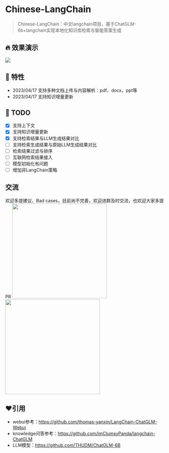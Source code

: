 # Chinese-LangChain

> Chinese-LangChain：中文langchain项目，基于ChatGLM-6b+langchain实现本地化知识库检索与智能答案生成

## 🔥 效果演示

![](https://github.com/yanqiangmiffy/Chinese-LangChain/blob/master/images/web_demo.png)

## 🚀 特性

- 2023/04/17 支持多种文档上传与内容解析：pdf、docx，ppt等
- 2023/04/17 支持知识增量更新

[//]: # (- 支持检索结果与LLM生成结果对比)

## 🔨 TODO

* [x] 支持上下文
* [x] 支持知识增量更新
* [x] 支持检索结果与LLM生成结果对比
* [ ] 支持检索生成结果与原始LLM生成结果对比
* [ ] 检索结果过滤与排序
* [ ] 互联网检索结果接入
* [ ] 模型初始化有问题
* [ ] 增加非LangChain策略

## 交流
欢迎多提建议、Bad cases，目前尚不完善，欢迎进群及时交流，也欢迎大家多提PR
<img src="https://raw.githubusercontent.com/yanqiangmiffy/Chinese-LangChain/master/images/ch.jpg" width="300px">
<img src="https://raw.githubusercontent.com/yanqiangmiffy/Chinese-LangChain/master/images/chatgroup.jpg" width="300px">

## ❤️引用

- webui参考：https://github.com/thomas-yanxin/LangChain-ChatGLM-Webui
- knowledge问答参考：https://github.com/imClumsyPanda/langchain-ChatGLM
- LLM模型：https://github.com/THUDM/ChatGLM-6B
